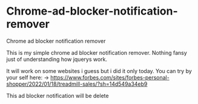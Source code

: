 # Chrome-ad-blocker-notification-remover
Chrome ad blocker notification remover

This is my simple chrome ad blocker notification remover.
Nothing fansy just of understanding how jquerys work.

It will work on some websites i guess but i did it only today.
You can try by your self here:
-> https://www.forbes.com/sites/forbes-personal-shopper/2022/01/18/treadmill-sales/?sh=14d549a34eb9

This ad blocker notification will be delete
